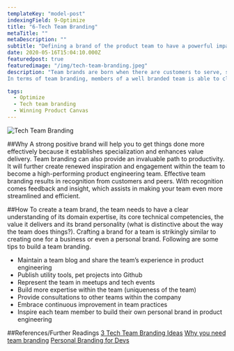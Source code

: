 ```yaml
---
templateKey: "model-post"
indexingField: 9-Optimize
title: "6-Tech Team Branding"
metaTitle: ""
metaDescription: ""
subtitle: "Defining a brand of the product team to have a powerful impact on team's alignment, effectiveness and engagement with each other and the rest of the organization."
date: 2020-05-16T15:04:10.000Z
featuredpost: true
featuredimage: "/img/tech-team-branding.jpeg"
description: "Team brands are born when there are customers to serve, skills to be practiced and value to be created, and your team becomes known for something. Technical team brand is the sum total of other’s’ experiences when interacting with them. This means that it is not only what the technical team actually does or delivers, it is also the manner in which they do it. In simple words, When people in the company think about the team, what thoughts come into their minds? The common impressions they have as a population represent the brand the team have created.
In terms of team branding, members of a well branded team is able to clearly communicate what values they create in the product development process."

tags:
  - Optimize
  - Tech team branding
  - Winning Product Canvas
---
```


![Tech Team Branding](/img/tech-team-branding.jpeg)

##Why
A strong positive brand will help you to get things done more effectively because it establishes specialization and enhances value delivery. Team branding can also provide an invaluable path to productivity. It will further create renewed inspiration and engagement within the team to become a high-performing product engineering team. Effective team branding results in recognition from customers and peers. With recognition comes feedback and insight, which assists in making your team even more streamlined and efficient.

##How
To create a team brand, the team needs to have a clear understanding of its domain expertise, its core technical competencies, the value it delivers and its brand personality (what is distinctive about the way the team does things?).
Crafting a brand for a team is strikingly similar to creating one for a business or even a personal brand. Following are some tips to build a team branding.
- Maintain a team blog and share the team’s experience in product engineering
- Publish utility tools, pet projects into Github
- Represent the team in meetups and tech events
- Build more expertise within the team (uniqueness of the team)
- Provide consultations to other teams within the company
- Embrace continuous improvement in team practices
- Inspire each team member to build their own personal brand in product engineering


##References/Further Readings
[3 Tech Team Branding Ideas](https://www.stackoverflowbusiness.com/blog/3-employer-branding-ideas-that-highlight-your-technical-team)
[Why you need team branding](https://www.inc.com/karen-tiber-leland/your-team-brand-can-be-just-as-powerful-as-your-business-brand-heres-why.html)
[Personal Branding for Devs](https://dzone.com/articles/how-to-build-a-personal-brand-and-reputation-as-a)
